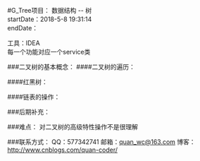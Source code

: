 #G_Tree项目：
   数据结构 -- 树  
startDate：2018-5-8 19:31:14<br/>
endDate：

工具：IDEA<br>
每一个功能对应一个service类

###二叉树的基本概念：
####二叉树的遍历：

####红黑树：

####链表的操作：



###后期补充：


###难点：
    对二叉树的高级特性操作不是很理解

###联系方式：
    QQ：577342741
    邮箱：quan_wc@163.com
    博客：http://www.cnblogs.com/quan-coder/
    


